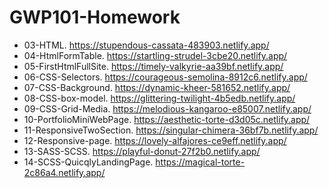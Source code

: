 # GWP101-Homework

+ 03-HTML. https://stupendous-cassata-483903.netlify.app/
+ 04-HtmlFormTable. https://startling-strudel-3cbe20.netlify.app/
+ 05-FirstHtmlFullSite. https://timely-valkyrie-aa39bf.netlify.app/
+ 06-CSS-Selectors. https://courageous-semolina-8912c6.netlify.app/
+ 07-CSS-Background. https://dynamic-kheer-581652.netlify.app/
+ 08-CSS-box-model. https://glittering-twilight-4b5edb.netlify.app/
+ 09-CSS-Grid-Media. https://melodious-kangaroo-e85007.netlify.app/
+ 10-PortfolioMiniWebPage. https://aesthetic-torte-d3d05c.netlify.app/
+ 11-ResponsiveTwoSection. https://singular-chimera-36bf7b.netlify.app/
+ 12-Responsive-page. https://lovely-alfajores-ce9eff.netlify.app/
+ 13-SASS-SCSS. https://playful-donut-27f2b0.netlify.app/
+ 14-SCSS-QuicqlyLandingPage. https://magical-torte-2c86a4.netlify.app/
